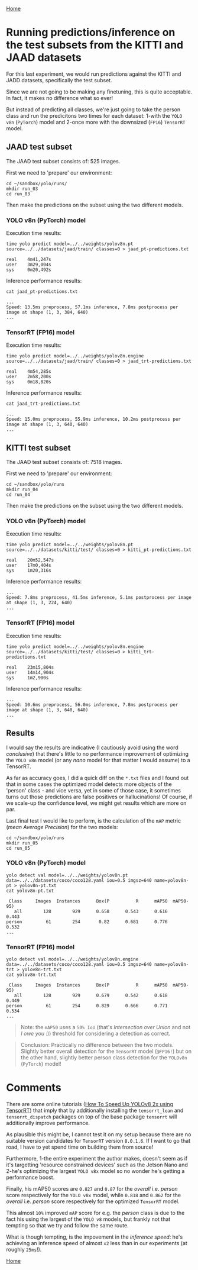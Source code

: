 [Home](README.md)

# Running predictions/inference on the test subsets from the KITTI and JAAD datasets

For this last experiment, we would run predictions against the KITTI and JADD datasets, specifically the
test subset.

Since we are not going to be making any finetuning, this is quite acceptable. In fact, it makes no
difference what so ever!

But instead of predicting all classes, we're just going to take the person class and run the predicitons
two times for each dataset: 1-with the `YOLO v8n` (`PyTorch`) model and 2-once more with the downsized (`FP16`)
`TensorRT` model.

## JAAD test subset

The JAAD test subset consists of: 525 images.

First we need to 'prepare' our environment:

```shell
cd ~/sandbox/yolo/runs/
mkdir run_03
cd run_03
```

Then make the predictions on the subset using the two different models.

### YOLO v8n (PyTorch) model

Execution time results:

```shell
time yolo predict model=../../weights/yolov8n.pt source=../../datasets/jaad/train/ classes=0 > jaad_pt-predictions.txt
```

```
real	4m41,247s
user	3m29,004s
sys	    0m20,492s
```

Inference performance results:

```shell
cat jaad_pt-predictions.txt
```

```
...
Speed: 13.5ms preprocess, 57.1ms inference, 7.8ms postprocess per image at shape (1, 3, 384, 640)
...
```

### TensorRT (FP16) model

Execution time results:

```shell
time yolo predict model=../../weights/yolov8n.engine source=../../datasets/jaad/train/ classes=0 > jaad_trt-predictions.txt
```

```
real	4m54,285s
user	2m58,200s
sys	    0m18,820s
```

Inference performance results:

```shell
cat jaad_trt-predictions.txt
```

```
...
Speed: 15.0ms preprocess, 55.9ms inference, 10.2ms postprocess per image at shape (1, 3, 640, 640)
...
```

## KITTI test subset

The JAAD test subset consists of: 7518 images.

First we need to 'prepare' our environment:

```shell
cd ~/sandbox/yolo/runs
mkdir run_04
cd run_04
```

Then make the predictions on the subset using the two different models.

### YOLO v8n (PyTorch) model

Execution time results:

```shell
time yolo predict model=../../weights/yolov8n.pt source=../../datasets/kitti/test/ classes=0 > kitti_pt-predictions.txt
```

```
real	20m52,547s
user	17m0,404s
sys	    1m20,316s
```

Inference performance results:

```
...
Speed: 7.8ms preprocess, 41.5ms inference, 5.1ms postprocess per image at shape (1, 3, 224, 640)
...
```

### TensorRT (FP16) model

Execution time results:

```shell
time yolo predict model=../../weights/yolov8n.engine source=../../datasets/kitti/test/ classes=0 > kitti_trt-predictions.txt
```

```
real	23m15,804s
user	14m14,904s
sys	    1m2,900s
```

Inference performance results:

```
...
Speed: 10.6ms preprocess, 56.0ms inference, 7.8ms postprocess per image at shape (1, 3, 640, 640)
...
```

## Results

I would say the results are indicative (I cautiously avoid using the word *conclusive*) that there's little to no
performance improvement of optimizing the `YOLO v8n` model (or any *nano* model for that matter I would assume)
to a TensorRT.

As far as accuracy goes, I did a quick diff on the `*.txt` files and I found out that in some cases the optimized
model detects more objects of the 'person' class - and vice versa, yet in some of those case, it sometimes turns out
those predictions are false positives or hallucinations! Of course, if we scale-up the confidence level, we might get
results which are more on par.

Last final test I would like to perform, is the calculation of the `mAP` metric (*mean Average Precision*) for the two models:

```shell
cd ~/sandbox/yolo/runs
mkdir run_05
cd run_05
```

### YOLO v8n (PyTorch) model

```shell
yolo detect val model=../../weights/yolov8n.pt data=../../datasets/coco/coco128.yaml iou=0.5 imgsz=640 name=yolov8n-pt > yolov8n-pt.txt
cat yolov8n-pt.txt
```

```
 Class     Images  Instances      Box(P          R      mAP50  mAP50-95)
   all        128        929      0.658      0.543      0.616      0.443
person         61        254       0.82      0.681      0.776      0.532
...
```

### TensorRT (FP16) model

```shell
yolo detect val model=../../weights/yolov8n.engine data=../../datasets/coco/coco128.yaml iou=0.5 imgsz=640 name=yolov8n-trt > yolov8n-trt.txt
cat yolov8n-trt.txt
```

```
 Class     Images  Instances      Box(P          R      mAP50  mAP50-95)
   all        128        929      0.679      0.542      0.618      0.449
person         61        254      0.829      0.666      0.771      0.534
...
```

> Note: the `mAP50` uses a `50% IoU` (that's *Intersection over Union* and not *I owe you* :)) threshold for considering
  a detection as correct.

> Conclusion: Practically no difference between the two models. Slightly better overall detection for the `TensorRT` model
(`@FP16!`) but on the other hand, slightly better person class detection for the `YOLOv8n` (`PyTorch`) model!

# Comments

There are some online tutorials ([How To Speed Up YOLOv8 2x using TensorRT](https://www.youtube.com/watch?v=-qPGdGoh9Wg))
that imply that by additionally installing the `tensorrt_lean` and `tensorrt_dispatch` packages on top of the base package
`tensorrt` will additionally improve performance.

As plausible this might be, I cannot test it on my setup because there are no suitable version candidates for `TensorRT`
version `8.0.1.6`. If I want to go that road, I have to yet spend time on building them from source!

Furthermore, 1-the entire experiment the author makes, doesn't seem as if it's targetting 'resource constrained devices'
such as the Jetson Nano and 2-he's optimizing the largest `YOLO v8x` model so no wonder he's getting a performance boost.

Finally, his mAP50 scores are `0.827` and `0.87` for the *overall* i.e. *person* score respectively for the `YOLO v8x` model,
while `0.818` and `0.862` for the *overall* i.e. *person* score respectively for the optimized `TensorRT` model.

This almost `10%` improved `mAP` score for e.g. the *person* class is due to the fact his using the largest of the `YOLO v8`
models, but frankly not that tempting so that we try and follow the same route.

What is though tempting, is the impovement in the *inference speed*: he's achieving an inference speed of almost `x2` less
than in our experiments (at roughly `25ms`!).

[Home](README.md)
